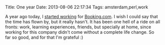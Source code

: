 Title: One year
Date: 2013-08-06 22:17:34
Tags: amsterdam,perl,work

A year ago today, I <a href="/blog/another-day-another-dawn.html">started working</a> for <a
href="http://booking.com">Booking.com</a>. I wish I could say that the time has
flown by, but it really hasn't. It has been one hell of a ride on all fronts:
work, learning experiences, friends, but specially at home, since working for
this company didn't come without a complete life change. So far so good, and for
that I'm grateful :)

